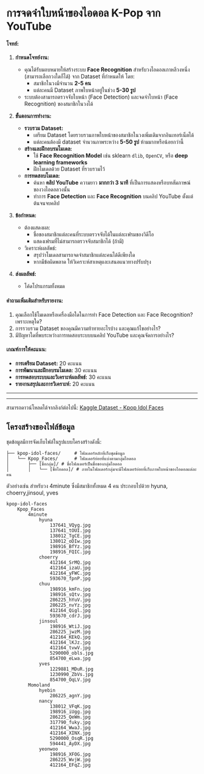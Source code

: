 # การจดจำใบหน้าของไอดอล K-Pop จาก YouTube



#### **โจทย์:**
1. **กำหนดโจทย์งาน:**
   - คุณได้รับมอบหมายให้สร้างระบบ **Face Recognition** สำหรับวงไอดอลเกาหลีวงหนึ่ง (สามารถเลือกวงใดก็ได้) จาก Dataset ที่กำหนดให้ โดย:
     - สมาชิกในวงมีจำนวน **2-5 คน**  
     - แต่ละคนมี Dataset ภาพใบหน้าอยู่ในช่วง **5-30 รูป**
   - ระบบต้องสามารถตรวจจับใบหน้า (Face Detection) และจดจำใบหน้า (Face Recognition) ของสมาชิกในวงได้

2. **ขั้นตอนการทำงาน:**
   - **รวบรวม Dataset:**
     - เตรียม Dataset โดยรวบรวมภาพใบหน้าของสมาชิกในวงเพิ่มเติมจากอินเทอร์เน็ตได้
     - แต่ละคนต้องมี dataset จำนวนภาพระหว่าง **5-50 รูป** ห้ามมากหรือน้อยกว่านี้
   - **สร้างและฝึกอบรมโมเดล:**
     - ใช้ **Face Recognition Model** เช่น sklearn `dlib`, `OpenCV`, หรือ **deep learning frameworks** 
     - ฝึกโมเดลด้วย Dataset ที่รวบรวมไว้
   - **การทดสอบโมเดล:**
     - ค้นหา **คลิป YouTube** ความยาว **มากกว่า 3 นาที** ที่เป็นการแสดงหรือบทสัมภาษณ์ของวงไอดอลวงนั้น
     - ทำการ **Face Detection** และ **Face Recognition** บนคลิป YouTube ตั้งแต่ต้นจนจบคลิป

3. **ข้อกำหนด:**
   - ต้องแสดงผล:
     - ชื่อของสมาชิกแต่ละคนที่ระบบตรวจจับได้ในแต่ละเฟรมของวิดีโอ
     - แสดงเฟรมที่ไม่สามารถตรวจจับสมาชิกได้ (ถ้ามี)
   - วิเคราะห์ผลลัพธ์:
     - สรุปว่าโมเดลสามารถจดจำสมาชิกแต่ละคนได้ดีเพียงใด 
     - หากมีข้อผิดพลาด ให้วิเคราะห์สาเหตุและเสนอแนวทางปรับปรุง

4. **ส่งผลลัพธ์:**
   - โค้ดโปรแกรมทั้งหมด
 
#### **คำถามเพิ่มเติมสำหรับรายงาน:**
1. คุณเลือกใช้โมเดลหรือเครื่องมือใดในการทำ Face Detection และ Face Recognition? เพราะเหตุใด?
2. การรวบรวม Dataset ของคุณมีความท้าทายอะไรบ้าง และคุณแก้ไขอย่างไร?
3. มีปัญหาใดที่พบระหว่างการทดสอบระบบบนคลิป YouTube และคุณจัดการอย่างไร?

#### **เกณฑ์การให้คะแนน:**
- **การเตรียม Dataset:** 20 คะแนน
- **การพัฒนาและฝึกอบรมโมเดล:** 30 คะแนน
- **การทดสอบระบบและวิเคราะห์ผลลัพธ์:** 30 คะแนน
- **รายงานสรุปและการวิเคราะห์:** 20 คะแนน

---




---

สามารถดาวน์โหลดได้จากลิงก์ต่อไปนี้: [Kaggle Dataset - Kpop Idol Faces](https://www.kaggle.com/datasets/rossellison/kpop-idol-faces)

## โครงสร้างของไฟล์ข้อมูล
ชุดข้อมูลมีการจัดเก็บไฟล์ในรูปแบบโครงสร้างดังนี้:



```
├── kpop-idol-faces/     # โฟลเดอร์หลักที่เก็บชุดข้อมูล
│   └── Kpop_Faces/      # โฟลเดอร์ย่อยที่แบ่งตามกลุ่มไอดอล
│       ├── [ชื่อกลุ่ม]/ # ชื่อโฟลเดอร์เป็นชื่อของกลุ่มไอดอล
│       │   └── [ชื่อไอดอล]/ # ภายในโฟลเดอร์กลุ่มจะมีโฟลเดอร์ย่อยที่เก็บภาพใบหน้าของไอดอลแต่ละคน
```

ตัวอย่างเช่น สำหรับวง 4minute ซึ่งมีสมาชิกทั้งหมด 4 คน ประกอบไปด้วย hyuna, choerry,jinsoul, yves

```
kpop-idol-faces
    Kpop_Faces
        4minute
            hyuna
                137641_VQyg.jpg
                137641_tOUI.jpg
                138012_TgCE.jpg
                138012_oDIw.jpg
                198916_BfYz.jpg
                198916_FQIC.jpg
            choerry
                412164_SrMQ.jpg
                412164_izaU.jpg
                412164_yFWC.jpg
                593670_fpnP.jpg
            chuu
                198916_kmFn.jpg
                198916_sQtv.jpg
                286225_hYuV.jpg
                286225_nvYz.jpg
                412164_Qigl.jpg
                593670_cdrJ.jpg
            jinsoul
                198916_WtiJ.jpg
                286225_jwzM.jpg
                412164_KEkQ.jpg
                412164_lKJz.jpg
                412164_tvwV.jpg
                5290000_obls.jpg
                854700_eLwa.jpg
            yves
                1229881_MDuR.jpg
                1230990_ZbVs.jpg
                854700_OqLV.jpg
        Momoland
            hyebin
                286225_agnY.jpg
            nancy
                138012_VFqK.jpg
                198916_iUgg.jpg
                286225_QeWm.jpg
                317790_fuky.jpg
                412164_WwaJ.jpg
                412164_XINX.jpg
                5290000_OsqR.jpg
                594441_AyDX.jpg
            yeonwoo
                198916_XFOG.jpg
                286225_WvjW.jpg
                412164_EFqZ.jpg
```